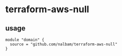 # terraform-aws-null

## usage

```
module "domain" {
  source = "github.com/nalbam/terraform-aws-null"
}
```
